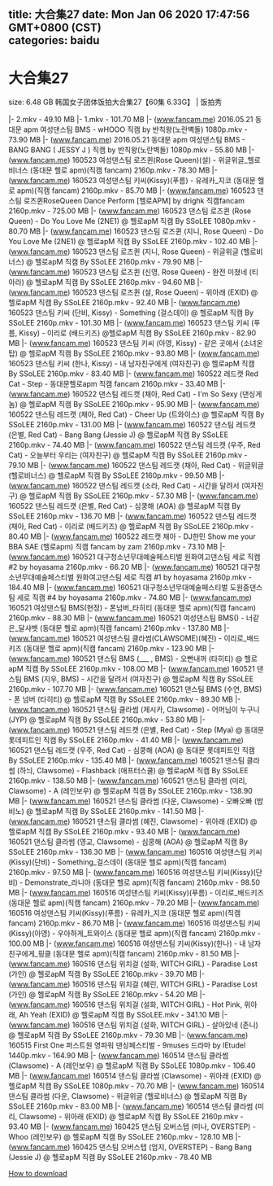 
title: 大合集27
date: Mon Jan 06 2020 17:47:56 GMT+0800 (CST)    
categories: baidu
---

# 大合集27
size: 6.48 GB
 韩国女子团体饭拍大合集27【60集 6.33G】 | 饭拍秀
 
|- 2.mkv - 49.10 MB
|- 1.mkv - 101.70 MB
|- (www.fancam.me) 2016.05.21 동대문 apm 여성댄스팀  BMS  - wHOOO 직캠 by 반칙왕(노란벽돌) 1080p.mkv - 73.90 MB
|- (www.fancam.me) 2016.05.21 동대문 apm 여성댄스팀  BMS  - BANG BANG ( JESSY J ) 직캠 by 반칙왕(노란벽돌) 1080p.mkv - 55.80 MB
|- (www.fancam.me) 160523 여성댄스팀 로즈퀸(Rose Queen)(설) - 위글위글_헬로비너스 (동대문 헬로 apm)(직캠 fancam) 2160p.mkv - 78.30 MB
|- (www.fancam.me) 160523 여성댄스팀 키씨(Kissy)(푸름) - 유레카_지코 (동대문 헬로 apm)(직캠 fancam) 2160p.mkv - 85.70 MB
|- (www.fancam.me) 160523 댄스팀 로즈퀸RoseQueen Dance Perform [헬로APM] by drighk 직캠fancam 2160p.mkv - 725.00 MB
|- (www.fancam.me) 160523 댄스팀 로즈퀸 (Rose Queen) - Do You Love Me (2NE1) @ 헬로apM 직캠 By SSoLEE 1080p.mkv - 80.70 MB
|- (www.fancam.me) 160523 댄스팀 로즈퀸 (지니, Rose Queen) - Do You Love Me (2NE1) @ 헬로apM 직캠 By SSoLEE 2160p.mkv - 102.40 MB
|- (www.fancam.me) 160523 댄스팀 로즈퀸 (지니, Rose Queen) - 위글위글 (헬로비너스) @ 헬로apM 직캠 By SSoLEE 2160p.mkv - 79.90 MB
|- (www.fancam.me) 160523 댄스팀 로즈퀸 (신영, Rose Queen) - 완전 미쳤네 (티아라) @ 헬로apM 직캠 By SSoLEE 2160p.mkv - 94.60 MB
|- (www.fancam.me) 160523 댄스팀 로즈퀸 (설, Rose Queen) - 위아래 (EXID) @ 헬로apM 직캠 By SSoLEE 2160p.mkv - 92.40 MB
|- (www.fancam.me) 160523 댄스팀 키씨 (단비, Kissy) - Something (걸스데이) @ 헬로apM 직캠 By SSoLEE 2160p.mkv - 101.30 MB
|- (www.fancam.me) 160523 댄스팀 키씨 (푸름, Kissy) - 이리로 (배드키즈) @헬로apM 직캠 By SSoLEE 2160p.mkv - 82.90 MB
|- (www.fancam.me) 160523 댄스팀 키씨 (아영, Kissy) - 같은 곳에서 (소녀온탑) @ 헬로apM 직캠 By SSoLEE 2160p.mkv - 93.80 MB
|- (www.fancam.me) 160523 댄스팀 키씨 (한나, Kissy) - 내 남자친구에게 (여자친구) @ 헬로apM 직캠 By SSoLEE 2160p.mkv - 83.40 MB
|- (www.fancam.me) 160522 레드캣 Red Cat - Step - 동대문헬로apm 직캠 fancam 2160p.mkv - 33.40 MB
|- (www.fancam.me) 160522 댄스팀 레드캣 (채아, Red Cat) - I'm So Sexy (댄싱게놈) @ 헬로apM 직캠 By SSoLEE 2160p.mkv - 95.90 MB
|- (www.fancam.me) 160522 댄스팀 레드캣 (채아, Red Cat) - Cheer Up (트와이스) @ 헬로apM 직캠 By SSoLEE 2160p.mkv - 131.00 MB
|- (www.fancam.me) 160522 댄스팀 레드캣 (은별, Red Cat) - Bang Bang (Jessie J) @ 헬로apM 직캠 By SSoLEE 2160p.mkv - 74.40 MB
|- (www.fancam.me) 160522 댄스팀 레드캣 (우주, Red Cat) - 오늘부터 우리는 (여자친구) @ 헬로apM 직캠 By SSoLEE 2160p.mkv - 79.10 MB
|- (www.fancam.me) 160522 댄스팀 레드캣 (채아, Red Cat) - 위글위글 (헬로비너스) @ 헬로apM 직캠 By SSoLEE 2160p.mkv - 99.50 MB
|- (www.fancam.me) 160522 댄스팀 레드캣 (소라, Red Cat) - 시간을 달려서 (여자친구) @ 헬로apM 직캠 By SSoLEE 2160p.mkv - 57.30 MB
|- (www.fancam.me) 160522 댄스팀 레드캣 (은별, Red Cat) - 심쿵해 (AOA) @ 헬로apM 직캠 By SSoLEE 2160p.mkv - 136.70 MB
|- (www.fancam.me) 160522 댄스팀 레드캣 (채아, Red Cat) - 이리로 (배드키즈) @ 헬로apM 직캠 By SSoLEE 2160p.mkv - 80.40 MB
|- (www.fancam.me) 160522 레드캣 채아 - DJ한민 Show me your BBA SAE (헬로apm) 직캠 fancam by zam 2160p.mkv - 73.10 MB
|- (www.fancam.me) 160521 대구청소년무대예술페스티벌 원화여고댄스팀 세로 직캠 #2 by hoyasama 2160p.mkv - 66.20 MB
|- (www.fancam.me) 160521 대구청소년무대예술페스티벌 원화여고댄스팀 세로 직캠 #1 by hoyasama 2160p.mkv - 184.40 MB
|- (www.fancam.me) 160521 대구청소년무대예술페스티벌 도원중댄스팀 세로 직캠 #4 by hoyasama 2160p.mkv - 74.80 MB
|- (www.fancam.me) 160521 여성댄스팀 BMS(현정) - 폰넘버_타히티 (동대문 헬로 apm)(직캠 fancam) 2160p.mkv - 88.30 MB
|- (www.fancam.me) 160521 여성댄스팀 BMS() - 너같은_달샤벳 (동대문 헬로 apm)(직캠 fancam) 2160p.mkv - 137.80 MB
|- (www.fancam.me) 160521 여성댄스팀 클라썸(CLAWSOME)(혜진) - 이리로_배드키즈 (동대문 헬로 apm)(직캠 fancam) 2160p.mkv - 123.90 MB
|- (www.fancam.me) 160521 댄스팀 BMS (___ , BMS) - 오빤내꺼 (타히티) @ 헬로apM 직캠 By SSoLEE 2160p.mkv - 108.00 MB
|- (www.fancam.me) 160521 댄스팀 BMS (지우, BMS) - 시간을 달려서 (여자친구) @ 헬로apM 직캠 By SSoLEE 2160p.mkv - 107.70 MB
|- (www.fancam.me) 160521 댄스팀 BMS (수연, BMS) - 폰 넘버 (타히티) @ 헬로apM 직캠 By SSoLEE 2160p.mkv - 89.30 MB
|- (www.fancam.me) 160521 댄스팀 클라썸 (제시카, Clawsome) - 어머님이 누구니 (JYP) @ 헬로apM 직캠 By SSoLEE 2160p.mkv - 53.80 MB
|- (www.fancam.me) 160521 댄스팀 레드캣 (은별, Red Cat) - Step (Mya) @ 동대문 롯데피트인 직캠 By SSoLEE 2160p.mkv - 41.40 MB
|- (www.fancam.me) 160521 댄스팀 레드캣 (우주, Red Cat) - 심쿵해 (AOA) @ 동대문 롯데피트인 직캠 By SSoLEE 2160p.mkv - 135.40 MB
|- (www.fancam.me) 160521 댄스팀 클라썸 (하늬, Clawsome) - Flashback (애프터스쿨) @ 헬로apM 직캠 By SSoLEE 2160p.mkv - 138.50 MB
|- (www.fancam.me) 160521 댄스팀 클라썸 (미리, Clawsome) - A (레인보우) @ 헬로apM 직캠 By SSoLEE 2160p.mkv - 138.90 MB
|- (www.fancam.me) 160521 댄스팀 클라썸 (다운, Clawsome) - 오빠오빠 (밤비노) @ 헬로apM 직캠 By SSoLEE 2160p.mkv - 141.50 MB
|- (www.fancam.me) 160521 댄스팀 클라썸 (혜진, Clawsome) - 위아래 (EXID) @ 헬로apM 직캠 By SSoLEE 2160p.mkv - 93.40 MB
|- (www.fancam.me) 160521 댄스팀 클라썸 (영교, Clawsome) - 심쿵해 (AOA) @ 헬로apM 직캠 By SSoLEE 2160p.mkv - 136.30 MB
|- (www.fancam.me) 160516 여성댄스팀 키씨(Kissy)(단비) - Something_걸스데이 (동대문 헬로 apm)(직캠 fancam) 2160p.mkv - 97.50 MB
|- (www.fancam.me) 160516 여성댄스팀 키씨(Kissy)(단비) - Demonstrate_라니아 (동대문 헬로 apm)(직캠 fancam) 2160p.mkv - 98.50 MB
|- (www.fancam.me) 160516 여성댄스팀 키씨(Kissy)(푸름) - 이리로_배드키즈 (동대문 헬로 apm)(직캠 fancam) 2160p.mkv - 79.20 MB
|- (www.fancam.me) 160516 여성댄스팀 키씨(Kissy)(푸름) - 유레카_지코 (동대문 헬로 apm)(직캠 fancam) 2160p.mkv - 86.70 MB
|- (www.fancam.me) 160516 여성댄스팀 키씨(Kissy)(아영) - 우아하게_트와이스 (동대문 헬로 apm)(직캠 fancam) 2160p.mkv - 100.00 MB
|- (www.fancam.me) 160516 여성댄스팀 키씨(Kissy)(한나) - 내 남자친구에게_핑클 (동대문 헬로 apm)(직캠 fancam) 2160p.mkv - 81.50 MB
|- (www.fancam.me) 160516 댄스팀 위치걸 (설화, WITCH GIRL) - Paradise Lost (가인) @ 헬로apM 직캠 By SSoLEE 2160p.mkv - 39.70 MB
|- (www.fancam.me) 160516 댄스팀 위치걸 (혜린, WITCH GIRL) - Paradise Lost (가인) @ 헬로apM 직캠 By SSoLEE 2160p.mkv - 54.20 MB
|- (www.fancam.me) 160516 댄스팀 위치걸 (설화, WITCH GIRL) - Hot Pink, 위아래, Ah Yeah (EXID) @ 헬로apM 직캠 By SSoLEE.mkv - 341.10 MB
|- (www.fancam.me) 160516 댄스팀 위치걸 (설화, WITCH GIRL) - 살아있네 (존니) @ 헬로apM 직캠 By SSoLEE 2160p.mkv - 79.30 MB
|- (www.fancam.me) 160515 First One 퍼스트원 영파워 댄싱페스티벌 - 9muses 드라마 by lEtudel 1440p.mkv - 164.90 MB
|- (www.fancam.me) 160514 댄스팀 클라썸 (Clawsome) - A (레인보우) @ 헬로apM 직캠 By SSoLEE 1080p.mkv - 106.40 MB
|- (www.fancam.me) 160514 댄스팀 클라썸 (Clawsome) - 위아래 (EXID) @ 헬로apM 직캠 By SSoLEE 1080p.mkv - 70.70 MB
|- (www.fancam.me) 160514 댄스팀 클라썸 (다운, Clawsome) - 위글위글 (헬로비너스) @ 헬로apM 직캠 By SSoLEE 2160p.mkv - 83.00 MB
|- (www.fancam.me) 160514 댄스팀 클라썸 (미리, Clawsome) - 위아래 (EXID) @ 헬로apM 직캠 By SSoLEE 2160p.mkv - 93.40 MB
|- (www.fancam.me) 160425 댄스팀 오버스텝 (미나, OVERSTEP) - Whoo (레인보우) @ 헬로apM 직캠 By SSoLEE 2160p.mkv - 128.10 MB
|- (www.fancam.me) 160425 댄스팀 오버스텝 (엄지, OVERSTEP) - Bang Bang (Jessie J) @ 헬로apM 직캠 By SSoLEE 2160p.mkv - 78.40 MB

[How to download](https://bpcam.bemobtrk.com/go/2ceec3aa-1ca2-46d6-b9ff-aaa5c184517c?jno=128)